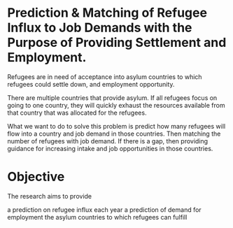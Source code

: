 # Prediction & Matching of Refugee Influx to Job Demands with the Purpose of Providing Settlement and Employment.

Refugees are in need of acceptance into asylum countries to which refugees could settle down, and employment opportunity.

There are multiple countries that provide asylum. If all refugees focus on going to one country, they will quickly exhaust the resources available from that country that was allocated for the refugees.

What we want to do to solve this problem is predict how many refugees will flow into a country and job demand in those countries. Then matching the number of refugees with job demand. If there is a gap, then providing guidance for increasing intake and job opportunities in those countries.


# Objective 

The research aims to provide

a prediction on refugee influx each year​
a prediction of demand for employment the asylum countries to which refugees can fulfill
